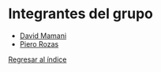 # Integrantes del grupo

- [David Mamani](david/david.md)
- [Piero Rozas](bezos/bezos.md)

[Regresar al índice](../README.md)